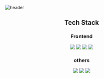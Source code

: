 ![header](https://capsule-render.vercel.app/api?type=transparent&color=auto&height=120&section=header&text=chaeyeon's%20note&animation=fadeIn&fontSize=40)
<div align="center">

## Tech Stack
### Frontend
<img src="https://img.shields.io/badge/HTML5-E34F26?style=for-the-badge&logo=HTML5&logoColor=white"> </img>
<img src="https://img.shields.io/badge/CSS3-1572B6?style=for-the-badge&logo=CSS3&logoColor=white"> </img>
<img src="https://img.shields.io/badge/javascript-F7DF1E?style=for-the-badge&logo=JavaScript&logoColor=white"> </img>
<img src="https://img.shields.io/badge/React-61DAFB?style=for-the-badge&logo=React&logoColor=white"> </img>
### others
<img src="https://img.shields.io/badge/C-A8B9CC?style=for-the-badge&logo=C&logoColor=white"> </img>
<img src="https://img.shields.io/badge/C++-00599C?style=for-the-badge&logo=C++&logoColor=white"> </img>
<img src="https://img.shields.io/badge/MYSQL-4479A1?style=for-the-badge&logo=MySQL&logoColor=white"> </img>

</div>
